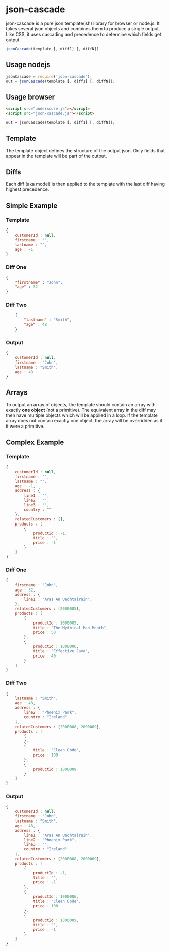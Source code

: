 # json-cascade

json-cascade is a pure json template(ish) library for browser or node.js. It takes several json objects and combines them to produce a single output. Like CSS, it uses cascading and precedence to determine which fields get output.

```javascript
jsonCascade(template [, diff1] [, diffN])
```

## Usage nodejs
```javascript
jsonCascade = require('json-cascade');
out = jsonCascade(template [, diff1] [, diffN]);
```

## Usage browser
```html
<script src="underscore.js"></script>
<script src="json-cascade.js"></script>

out = jsonCascade(template [, diff1] [, diffN]);
```

## Template
The template object defines the structure of the output json. Only fields that appear in the template will be part of the output.

## Diffs
Each diff (aka model) is then applied to the template with the last diff having highest precedence.


## Simple Example

### Template
```javascript
{
	customerId : null,
	firstname : "",
	lastname : "",
	age : -1
}
```

### Diff One
```json
{
	"firstname" : "John",
	"age" : 32
}
```


### Diff Two
```json
	{
		"lastname" : "Smith",
		"age" : 48
	}
```

### Output
```javascript
{
	customerId : null,
	firstname : "John",
	lastname : "Smith",
	age : 48
}
```

## Arrays
To output an array of objects, the template should contain an array with exactly **one object** (not a primitive). The equivalent array in the diff may then have multiple objects which will be applied in a loop. If the template array does not contain exactly one object, the array will be overridden as if it were a primitive.



## Complex Example

### Template
```javascript
{
	customerId : null,
	firstname : "",
	lastname : "",
	age : -1,
	address : {
		line1 : "",
		line2 : "",
		line3 : "",
		country : ""
	},
	relatedCustomers : [],
	products : [
		{
			productId : -1,
			title : "",
			price : -1
		}
	]
}
```

### Diff One
```javascript
{
	firstname : "John",
	age : 32,
	address : {
		line1 : "Aras An Uachtairain",
	},
	relatedCustomers : [2000005],
	products : [
		{
			productId : 1000005,
			title : "The Mythical Man Month",
			price : 50
		},
		{
			productId : 1000006,
			title : "Effective Java",
			price : 40
		}
	]
}
```

### Diff Two
```javascript
{
	lastname : "Smith",
	age : 48,
	address : {
		line2 : "Phoenix Park",
		country : "Ireland"
	},
	relatedCustomers : [2000008, 2000009],
	products : [
		{
		},
		{
			title : "Clean Code",
			price : 100
		},
		{
			productId : 1000009
		}
	]
}
```

### Output
```javascript
{
	customerId : null,
	firstname : "John",
	lastname : "Smith",
	age : 48,
	address : {
		line1 : "Aras An Uachtairain",
		line2 : "Phoenix Park",
		line3 : "",
		country : "Ireland"
	},
	relatedCustomers : [2000008, 2000009],
	products : [
		{
			productId : -1,
			title : "",
			price : -1
		},
		{
			productId : 1000006,
			title : "Clean Code",
			price : 100
		},
		{
			productId : 1000009,
			title : "",
			price : -1
		}
	]
}
```